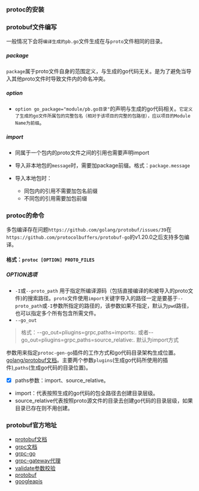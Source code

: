 ### protoc的安装

### protobuf文件编写
一般情况下会将`编译生成的pb.go`文件生成在与`proto`文件相同的目录。
##### package
`package`属于proto文件自身的范围定义，与生成的go代码无关。是为了避免当导入其他proto文件时导致文件内的命名冲突。

##### option

- `option go_package="module/pb.go目录"`的声明与生成的go代码相关。`它定义了生成的go文件所属包的完整包名（相对于该项目的完整的包路径），应以项目的Module Name为前缀`。 

##### import
- 同属于一个包内的proto文件之间的引用也需要声明import
- 导入非本地包的`message`时，需要加package前缀。格式：`package.message`
- 导入本地包时：

    - 同包内的引用不需要加包名前缀
    - 不同包的引用需要加包前缀

### protoc的命令
多包编译存在问题`https://github.com/golang/protobuf/issues/39`在`https://github.com/protocolbuffers/protobuf-go`的v1.20.0之后支持多包编译。

#### 格式：`protoc [OPTION] PROTO_FILES`
##### OPTION选项
- `-I`或`--proto_path`
用于指定所编译源码（包括直接编译的和被导入的proto文件)的搜索路径。`proto`文件使用`import`关键字导入的路径一定是要基于`--proto_path`或`-I`参数所指定的路径的，该参数如果不指定，默认为`pwd`路径，也可以指定多个所有包含所需文件。
- `--go_out`
> 格式：--go_out=pliugins=grpc,paths=imports:.
或者--go_out=pliugins=grpc,paths=source_relative:.
默认为import方式

参数用来指定`protoc-gen-go`插件的工作方式和go代码目录架构生成位置。[golang/protobuf文档](https://github.com/golang/protobuf#parameters)。主要两个参数`plugins`(生成go代码所使用的插件),`paths`(生成go代码的目录位置)。
- [x] paths参数：import、source_relative。
- import：代表按照生成的go代码的包全路径去创建目录层级。
- source_relative代表按照proto源文件的目录去创建go代码的目录层级，如果目录已存在则不用创建。

### protobuf官方地址
- [protobuf文档](https://developers.google.com/protocol-buffers/docs/reference/overview)
- [grpc文档](https://www.grpc.io/docs/what-is-grpc/)
- [grpc-go](https://github.com/grpc/grpc-go)
- [grpc-gateway代理](https://github.com/grpc-ecosystem/grpc-gateway)
- [validate参数校验](https://github.com/envoyproxy/protoc-gen-validate)
- [protobuf](https://github.com/golang/protobuf)
- [googleapis](https://github.com/googleapis/googleapis)